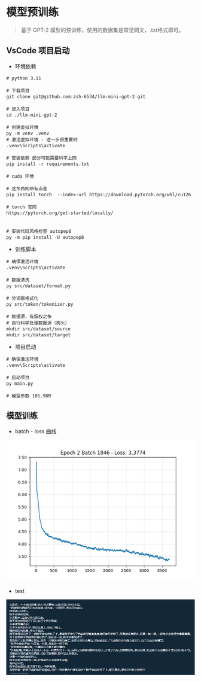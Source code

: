 # 模型预训练

> 基于 GPT-2 模型的预训练，使用的数据集是常见网文，.txt格式即可。

## VsCode 项目启动

* 环境依赖

```shell
# python 3.11

# 下载项目
git clone git@github.com:zsh-6534/llm-mini-gpt-2.git

# 进入项目
cd ./llm-mini-gpt-2

# 创建虚拟环境
py -m venv .venv
# 激活虚拟环境 - 这一步很重要哟
.venv\Scripts\activate

# 安装依赖 部分可能需要科学上网
pip install -r requirements.txt

# cuda 环境

# 这东西网络有点差
pip install torch  --index-url https://download.pytorch.org/whl/cu126

# torch 官网
https://pytorch.org/get-started/locally/


# 安装代码风格检查 autopep8
py -m pip install -U autopep8
```

* 训练脚本

```shell
# 确保激活环境
.venv\Scripts\activate

# 数据清洗
py src/dataset/format.py

# 分词器格式化 
py src/token/tokenizer.py

# 数据源，有版权之争
# 自行科学处理数据源（狗头）
mkdir src/dataset/source
mkdir src/dataset/target
```

* 项目启动

```shell
# 确保激活环境
.venv\Scripts\activate

# 启动项目
py main.py

# 模型参数 105.98M
```

## 模型训练

* batch - loss 曲线

![](src/train/凡人修仙传-2-40.png)

* test

![](src/train/result.jpg)
